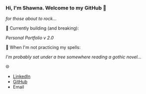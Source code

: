 ### Hi, I'm Shawna. Welcome to my GitHub 🤘
<i> for those about to rock... </i>

🧙 Currently building (and breaking):

<i>Personal Portfolio v 2.0</i>

🔮 When I'm not practicing my spells:

<i>I'm probably sat under a tree somewhere reading a gothic novel...</i>

🌐 
* <a href="https://www.linkedin.com/in/shawna-chatfield/">LinkedIn</a>
* <a href="https://github.com/schatfield">GitHub</a>
* Email


<!--
**schatfield/schatfield** is a ✨ _special_ ✨ repository because its `README.md` (this file) appears on your GitHub profile.

Here are some ideas to get you started:

- 🔭 I’m currently working on ...
- 🌱 I’m currently learning ...
- 👯 I’m looking to collaborate on ...
- 🤔 I’m looking for help with ...
- 💬 Ask me about ...
- 📫 How to reach me: ...
- 😄 Pronouns: ...
- ⚡ Fun fact: ...
-->
